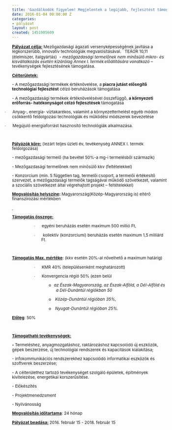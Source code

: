 ```yaml
---
title: 'Gazdálkodók figyelem! Megjelentek a legújabb, fejlesztést támogató kiírások! '
date: 2016-01-04 00:00:00 Z
categories:
- pályázat
layout: post
created: 1451905609
---
```


<p class="MsoNormal"><strong><span style="text-decoration: underline;">Pályázat célja:</span> </strong><span style="font-size: 10.0pt; line-height: 115%;">Mezőgazdasági ágazati versenyképességének javítása a legkorszerűbb, innovatív technológiák megvalósításával.&nbsp;&nbsp; TEÁOR 10,11 (élelmiszer, italgyártás)</span>&nbsp; - <em><span style="font-size: 10.0pt; line-height: 115%;">mezőgazdasági termelőnek nem minősülő mikro- és kisvállalkozás esetén kizárólag Annex I. termék</span></em><em><span style="font-size: 6.5pt; line-height: 115%; font-family: 'Times New Roman',serif;"> </span></em><em><span style="font-size: 10.0pt; line-height: 115%;">előállítására vonatkozó</span></em><span style="font-size: 10.0pt; line-height: 115%;"> – tevékenységek fejlesztésének támogatása.</span></p><p class="MsoNormal"><strong><span style="text-decoration: underline;"><span style="font-size: 10.0pt; line-height: 115%;">Célterületek:</span></span></strong><span style="text-decoration: underline;"><span style="font-size: 10.0pt; line-height: 115%;"></span></span></p><p class="MsoNormal"><span style="font-size: 10.0pt; line-height: 115%;">- A mezőgazdasági termékek értéknövelése, a <strong>piacra jutást elősegítő technológiai fejlesztést</strong> célzó beruházások támogatása </span></p><p class="MsoNormal"><span style="font-size: 10.0pt; line-height: 115%;">- A mezőgazdasági termékek értéknövelésével összefüggő, <strong>a környezeti erőforrás- hatékonyságot célzó fejlesztések&nbsp;</strong>támogatása </span></p><p class="MsoListParagraphCxSpFirst" style="text-indent: -18.0pt; mso-list: l1 level1 lfo1;"><!--[if !supportLists]--><span style="font-size: 10.0pt; line-height: 115%; font-family: Symbol; mso-fareast-font-family: Symbol; mso-bidi-font-family: Symbol;">·<span style="font-stretch: normal; font-size: 7pt; line-height: normal; font-family: 'Times New Roman';">&nbsp;&nbsp;&nbsp;&nbsp;&nbsp;&nbsp;&nbsp;&nbsp; </span></span><!--[endif]--><span style="font-size: 10.0pt; line-height: 115%;">Anyag-, energia- víztakarékos, valamint a környezetterhelést egyéb módon csökkentő feldolgozási technológiák és működési módszerek bevezetése</span></p><p class="MsoListParagraphCxSpMiddle" style="text-indent: -18.0pt; mso-list: l1 level1 lfo1;"><!--[if !supportLists]--><span style="font-size: 10.0pt; line-height: 115%; font-family: Symbol; mso-fareast-font-family: Symbol; mso-bidi-font-family: Symbol;">·<span style="font-stretch: normal; font-size: 7pt; line-height: normal; font-family: 'Times New Roman';">&nbsp;&nbsp;&nbsp;&nbsp;&nbsp;&nbsp;&nbsp;&nbsp; </span></span><!--[endif]--><span style="font-size: 10.0pt; line-height: 115%;">Megújuló energiaforrást hasznosító technológiák alkalmazása.</span></p><p class="MsoListParagraphCxSpLast"><span style="font-size: 10.0pt; line-height: 115%;">&nbsp;</span></p><p class="MsoNormal"><strong><span style="text-decoration: underline;"><span style="font-size: 10.0pt; line-height: 115%;">Pályázók köre:</span></span></strong><span style="font-size: 10.0pt; line-height: 115%;"> (lezárt teljes üzleti év, tevékenység ANNEX I. termék feldolgozása)</span></p><p class="MsoNormal"><span style="font-size: 10.0pt; line-height: 115%;">- mezőgazdasági termelő (ha bevétel 50%-a mg-i termelésből származik)</span></p><p class="MsoNormal"><span style="font-size: 10.0pt; line-height: 115%;">- Mezőgazdasági termelőnek nem minősülő kkv (feltételekkel)</span></p><p class="MsoNormal"><span style="font-size: 10.0pt; line-height: 115%;">- Konzorcium (min. 5 független tag, termelői csoport, a termelői értékesítő szervezet, a mezőgazdasági termelők tagságával működő szövetkezet, valamint a szociális szövetkezet által végrehajtott projekt – feltételekkel)</span></p><p class="MsoNormal"><strong><span style="text-decoration: underline;"><span style="font-size: 10.0pt; line-height: 115%;">Megvalósítás helyszíne</span></span></strong><strong><span style="font-size: 10.0pt; line-height: 115%;">: </span></strong><span style="font-size: 10.0pt; line-height: 115%;">Magyarország(Közép-Magyarország is) eltérő finanszírozási mértékben</span></p><p class="MsoNormal"><strong><span style="text-decoration: underline;"><span style="font-size: 10.0pt; line-height: 115%;">&nbsp;</span></span></strong></p><p class="MsoNormal"><strong><span style="text-decoration: underline;"><span style="font-size: 10.0pt; line-height: 115%;">Támogatás összege: </span></span></strong></p><p class="MsoListParagraphCxSpFirst" style="margin-left: 71.4pt; mso-add-space: auto; text-indent: -18.0pt; mso-list: l0 level1 lfo2;"><!--[if !supportLists]--><span style="font-size: 10.0pt; line-height: 115%; font-family: Symbol; mso-fareast-font-family: Symbol; mso-bidi-font-family: Symbol;">·<span style="font-stretch: normal; font-size: 7pt; line-height: normal; font-family: 'Times New Roman';">&nbsp;&nbsp;&nbsp;&nbsp;&nbsp;&nbsp;&nbsp;&nbsp; </span></span><!--[endif]--><span style="font-size: 10.0pt; line-height: 115%;">egyéni beruházás esetén maximum 500 millió Ft,</span></p><p class="MsoListParagraphCxSpLast" style="margin-left: 71.4pt; mso-add-space: auto; text-indent: -18.0pt; mso-list: l0 level1 lfo2;"><!--[if !supportLists]--><span style="font-size: 10.0pt; line-height: 115%; font-family: Symbol; mso-fareast-font-family: Symbol; mso-bidi-font-family: Symbol;">·<span style="font-stretch: normal; font-size: 7pt; line-height: normal; font-family: 'Times New Roman';">&nbsp;&nbsp;&nbsp;&nbsp;&nbsp;&nbsp;&nbsp;&nbsp; </span></span><!--[endif]--><span style="font-size: 10.0pt; line-height: 115%;">&nbsp;kollektív (konzorciumi) beruházás esetén maximum 1,5 milliárd Ft. </span></p><p class="Default" style="margin-left: 71.4pt;"><span style="font-size: 10.0pt;">&nbsp;</span></p><p class="MsoNormal"><strong><span style="text-decoration: underline;"><span style="font-size: 10.0pt; line-height: 115%;">Támogatás Max. mértéke</span></span></strong><span style="font-size: 10.0pt; line-height: 115%;">: (kkv esetén 20%-al növelhető a maximum határig)<strong><span style="text-decoration: underline;"></span></strong></span></p><p class="MsoListParagraphCxSpFirst" style="margin-left: 71.4pt; mso-add-space: auto; text-indent: -18.0pt; mso-list: l0 level1 lfo2;"><!--[if !supportLists]--><span style="font-size: 10.0pt; line-height: 115%; font-family: Symbol; mso-fareast-font-family: Symbol; mso-bidi-font-family: Symbol;">·<span style="font-stretch: normal; font-size: 7pt; line-height: normal; font-family: 'Times New Roman';">&nbsp;&nbsp;&nbsp;&nbsp;&nbsp;&nbsp;&nbsp;&nbsp; </span></span><!--[endif]--><span style="font-size: 10.0pt; line-height: 115%;">KMR 40% (településenként meghatározott)</span></p><p class="MsoListParagraphCxSpMiddle" style="margin-left: 71.4pt; mso-add-space: auto; text-indent: -18.0pt; mso-list: l0 level1 lfo2;"><!--[if !supportLists]--><span style="font-size: 10.0pt; line-height: 115%; font-family: Symbol; mso-fareast-font-family: Symbol; mso-bidi-font-family: Symbol;">·<span style="font-stretch: normal; font-size: 7pt; line-height: normal; font-family: 'Times New Roman';">&nbsp;&nbsp;&nbsp;&nbsp;&nbsp;&nbsp;&nbsp;&nbsp; </span></span><!--[endif]--><span style="font-size: 10.0pt; line-height: 115%;">Konvergencia régió 50% (ezen belül</span></p><p class="MsoListParagraphCxSpMiddle" style="margin-left: 107.4pt; mso-add-space: auto; text-indent: -18.0pt; mso-list: l0 level2 lfo2;"><!--[if !supportLists]--><span style="font-size: 10.0pt; line-height: 115%; font-family: 'Courier New'; mso-fareast-font-family: 'Courier New';">o<span style="font-stretch: normal; font-size: 7pt; line-height: normal; font-family: 'Times New Roman';">&nbsp;&nbsp;&nbsp; </span></span><!--[endif]--><em><span style="font-size: 10.0pt; line-height: 115%;">az Észak-Magyarország, az Észak-Alföld, a Dél-Alföld és a Dél-Dunántúl régiókban 50</span></em><span style="font-size: 10.0pt; line-height: 115%;"></span></p><p class="MsoListParagraphCxSpMiddle" style="margin-left: 107.4pt; mso-add-space: auto; text-indent: -18.0pt; mso-list: l0 level2 lfo2;"><!--[if !supportLists]--><span style="font-size: 10.0pt; line-height: 115%; font-family: 'Courier New'; mso-fareast-font-family: 'Courier New'; mso-bidi-font-style: italic;">o<span style="font-stretch: normal; font-size: 7pt; line-height: normal; font-family: 'Times New Roman';">&nbsp;&nbsp;&nbsp; </span></span><!--[endif]--><em><span style="font-size: 10.0pt; line-height: 115%;">&nbsp;Közép-Dunántúl régióban 35%,</span></em></p><p class="MsoListParagraphCxSpLast" style="margin-left: 107.4pt; mso-add-space: auto; text-indent: -18.0pt; mso-list: l0 level2 lfo2;"><!--[if !supportLists]--><span style="font-size: 10.0pt; line-height: 115%; font-family: 'Courier New'; mso-fareast-font-family: 'Courier New'; mso-bidi-font-style: italic;">o<span style="font-stretch: normal; font-size: 7pt; line-height: normal; font-family: 'Times New Roman';">&nbsp;&nbsp;&nbsp; </span></span><!--[endif]--><em><span style="font-size: 10.0pt; line-height: 115%;">&nbsp;Nyugat-Dunántúl régióban 25%.</span></em></p><p class="MsoNormal"><strong><span style="text-decoration: underline;"><span style="font-size: 10.0pt; line-height: 115%; mso-bidi-font-style: italic;">Előleg</span></span></strong><span style="font-size: 10.0pt; line-height: 115%; mso-bidi-font-style: italic;">: 50%<strong><span style="text-decoration: underline;"></span></strong></span></p><p class="MsoNormal"><strong><span style="font-size: 10.0pt; line-height: 115%;">&nbsp;</span></strong></p><p class="MsoNormal"><strong><span style="text-decoration: underline;"><span style="font-size: 10.0pt; line-height: 115%;">Támogatható tevékenységek:</span></span></strong></p><p class="MsoNormal"><strong><span style="font-size: 10.0pt; line-height: 115%;">- </span></strong><span style="font-size: 10.0pt; line-height: 115%;">Termeléshez, anyagmozgatáshoz, raktározáshoz kapcsolódó új eszközök, gépek beszerzése, új technológiai rendszerek és kapacitások kialakítása; </span></p><p class="MsoNormal"><span style="font-size: 10.0pt; line-height: 115%;">- infokommunikációs rendszerekhez kapcsolódó informatikai eszközök és szoftverek beszerzése; </span></p><p class="MsoNormal"><span style="font-size: 10.0pt; line-height: 115%;">- A célterülethez tartozó tevékenységet szolgáló épületek, építmények kivitelezése, energetikai korszerűsítése. </span></p><p class="MsoNormal"><span style="font-size: 10.0pt; line-height: 115%;">- Előkészítés </span></p><p class="MsoNormal"><span style="font-size: 10.0pt; line-height: 115%;">- Projektmenedzsment</span></p><p class="MsoNormal"><span style="font-size: 10.0pt; line-height: 115%;">- Nyilvánosság</span></p><p class="MsoNormal"><strong><span style="text-decoration: underline;"><span style="font-size: 10.0pt; line-height: 115%;">Megvalósítás időtartama</span></span></strong><span style="font-size: 10.0pt; line-height: 115%;">: 24 hónap</span></p><p class="MsoNormal"><strong><span style="text-decoration: underline;"><span style="font-size: 10.0pt; line-height: 115%;">Pályázat beadása:</span></span></strong><strong><em><span style="font-size: 10.0pt; line-height: 115%;"> </span></em></strong><span style="font-size: 10.0pt; line-height: 115%;">2016. február 15 - 2018. február 15 <strong><em></em></strong></span></p><p>&nbsp;</p><p class="MsoNormal"><span style="font-size: 10.0pt; line-height: 115%;">&nbsp;</span></p>
